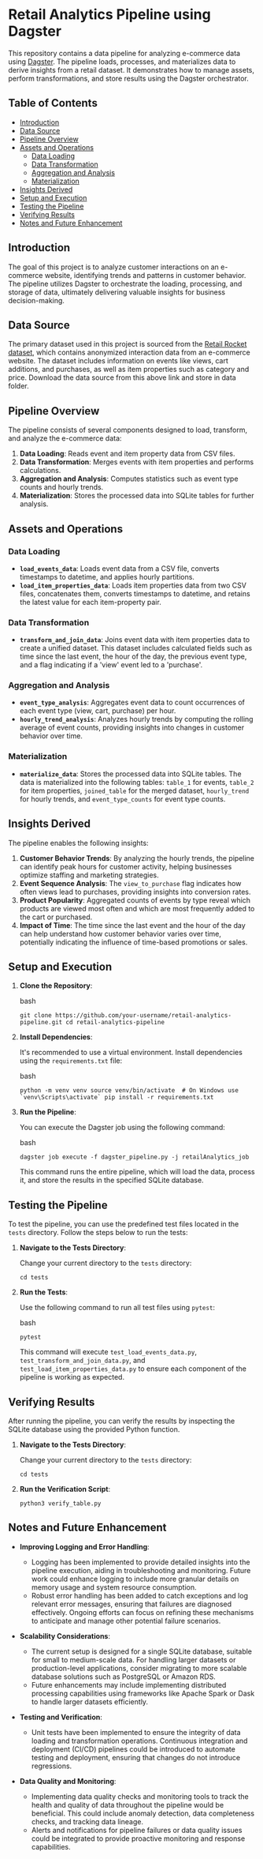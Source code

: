 # Retail Analytics Pipeline using Dagster

This repository contains a data pipeline for analyzing e-commerce data using [Dagster](https://dagster.io/). The pipeline loads, processes, and materializes data to derive insights from a retail dataset. It demonstrates how to manage assets, perform transformations, and store results using the Dagster orchestrator.

## Table of Contents

-   [Introduction](#introduction)
-   [Data Source](#data-source)
-   [Pipeline Overview](#pipeline-overview)
-   [Assets and Operations](#assets-and-operations)
    -   [Data Loading](#data-loading)
    -   [Data Transformation](#data-transformation)
    -   [Aggregation and Analysis](#aggregation-and-analysis)
    -   [Materialization](#materialization)
-   [Insights Derived](#insights-derived)
-   [Setup and Execution](#setup-and-execution)
-   [Testing the Pipeline](#testing-the-pipeline)
-   [Verifying Results](#verifying-results)
-  [ Notes and Future Enhancement](#notes-and-future-enhancement)

## Introduction

The goal of this project is to analyze customer interactions on an e-commerce website, identifying trends and patterns in customer behavior. The pipeline utilizes Dagster to orchestrate the loading, processing, and storage of data, ultimately delivering valuable insights for business decision-making.

## Data Source

The primary dataset used in this project is sourced from the [Retail Rocket dataset](https://www.kaggle.com/datasets/retailrocket/ecommerce-dataset), which contains anonymized interaction data from an e-commerce website. The dataset includes information on events like views, cart additions, and purchases, as well as item properties such as category and price. 
Download the data source from this above link and store in data folder.

## Pipeline Overview

The pipeline consists of several components designed to load, transform, and analyze the e-commerce data:

1.  **Data Loading**: Reads event and item property data from CSV files.
2.  **Data Transformation**: Merges events with item properties and performs calculations.
3.  **Aggregation and Analysis**: Computes statistics such as event type counts and hourly trends.
4.  **Materialization**: Stores the processed data into SQLite tables for further analysis.

## Assets and Operations

### Data Loading

-   **`load_events_data`**: Loads event data from a CSV file, converts timestamps to datetime, and applies hourly partitions.
-   **`load_item_properties_data`**: Loads item properties data from two CSV files, concatenates them, converts timestamps to datetime, and retains the latest value for each item-property pair.

### Data Transformation

-   **`transform_and_join_data`**: Joins event data with item properties data to create a unified dataset. This dataset includes calculated fields such as time since the last event, the hour of the day, the previous event type, and a flag indicating if a 'view' event led to a 'purchase'.

### Aggregation and Analysis

-   **`event_type_analysis`**: Aggregates event data to count occurrences of each event type (view, cart, purchase) per hour.
-   **`hourly_trend_analysis`**: Analyzes hourly trends by computing the rolling average of event counts, providing insights into changes in customer behavior over time.

### Materialization

-   **`materialize_data`**: Stores the processed data into SQLite tables. The data is materialized into the following tables: `table_1` for events, `table_2` for item properties, `joined_table` for the merged dataset, `hourly_trend` for hourly trends, and `event_type_counts` for event type counts.

## Insights Derived

The pipeline enables the following insights:

1.  **Customer Behavior Trends**: By analyzing the hourly trends, the pipeline can identify peak hours for customer activity, helping businesses optimize staffing and marketing strategies.
2.  **Event Sequence Analysis**: The `view_to_purchase` flag indicates how often views lead to purchases, providing insights into conversion rates.
3.  **Product Popularity**: Aggregated counts of events by type reveal which products are viewed most often and which are most frequently added to the cart or purchased.
4.  **Impact of Time**: The time since the last event and the hour of the day can help understand how customer behavior varies over time, potentially indicating the influence of time-based promotions or sales.

## Setup and Execution

1.  **Clone the Repository**:
    
    bash
    
        
    `git clone https://github.com/your-username/retail-analytics-pipeline.git
    cd retail-analytics-pipeline` 
    
2.  **Install Dependencies**:
    
    It's recommended to use a virtual environment. Install dependencies using the `requirements.txt` file:
    
    bash
    
   
    
    ``python -m venv venv
    source venv/bin/activate  # On Windows use `venv\Scripts\activate`
    pip install -r requirements.txt`` 
    
3.  **Run the Pipeline**:
    
    You can execute the Dagster job using the following command:
    
    bash
    
    
    `dagster job execute -f dagster_pipeline.py -j retailAnalytics_job` 
    
    This command runs the entire pipeline, which will load the data, process it, and store the results in the specified SQLite database.

## Testing the Pipeline

To test the pipeline, you can use the predefined test files located in the `tests` directory. Follow the steps below to run the tests:

1.  **Navigate to the Tests Directory**:
    
    Change your current directory to the `tests` directory:
        
    `cd tests` 
    
2.  **Run the Tests**:
    
    Use the following command to run all test files using `pytest`:
    
    bash
        
    `pytest` 
    
    This command will execute `test_load_events_data.py`, `test_transform_and_join_data.py`, and `test_load_item_properties_data.py` to ensure each component of the pipeline is working as expected.

## Verifying Results

After running the pipeline, you can verify the results by inspecting the SQLite database using the provided Python function. 

1.  **Navigate to the Tests Directory**:
    
    Change your current directory to the `tests` directory:
        
    `cd tests` 
    
2.  **Run the Verification Script**:

   
    `python3 verify_table.py`

## Notes and Future Enhancement

-   **Improving Logging and Error Handling**:
    
    -   Logging has been implemented to provide detailed insights into the pipeline execution, aiding in troubleshooting and monitoring. Future work could enhance logging to include more granular details on memory usage and system resource consumption.
    -   Robust error handling has been added to catch exceptions and log relevant error messages, ensuring that failures are diagnosed effectively. Ongoing efforts can focus on refining these mechanisms to anticipate and manage other potential failure scenarios.
-   **Scalability Considerations**:
    
    -   The current setup is designed for a single SQLite database, suitable for small to medium-scale data. For handling larger datasets or production-level applications, consider migrating to more scalable database solutions such as PostgreSQL or Amazon RDS.
    -   Future enhancements may include implementing distributed processing capabilities using frameworks like Apache Spark or Dask to handle larger datasets efficiently.
-   **Testing and Verification**:
    
    -   Unit tests have been implemented to ensure the integrity of data loading and transformation operations. Continuous integration and deployment (CI/CD) pipelines could be introduced to automate testing and deployment, ensuring that changes do not introduce regressions.

-   **Data Quality and Monitoring**:
    
    -   Implementing data quality checks and monitoring tools to track the health and quality of data throughout the pipeline would be beneficial. This could include anomaly detection, data completeness checks, and tracking data lineage.
    -   Alerts and notifications for pipeline failures or data quality issues could be integrated to provide proactive monitoring and response capabilities.


 



    
